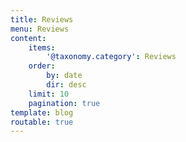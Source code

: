 ```yaml
---
title: Reviews
menu: Reviews
content:
    items:
        '@taxonomy.category': Reviews
    order:
        by: date
        dir: desc
    limit: 10
    pagination: true
template: blog
routable: true
---
```

